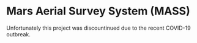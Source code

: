 # Mars Aerial Survey System (MASS)

Unfortunately this project was discountinued due to the recent COVID-19 outbreak. 

